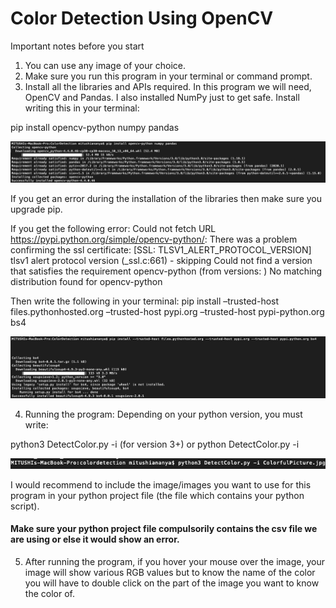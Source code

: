 # Color Detection Using OpenCV 
Important notes before you start

1.  You can use any image of your choice. 
2. Make sure you run this program in your terminal or command prompt. 
3. Install all the libraries and APIs required. In this program we will need, OpenCV and Pandas. I also installed NumPy just to get safe. 
Install writing this in your terminal: 

pip install opencv-python numpy pandas

![](TerminalImages/TerminalSS2.png) 

If you get an error during the installation of the libraries then make sure you upgrade pip.

If you get the following error: 
Could not fetch URL https://pypi.python.org/simple/opencv-python/: There was a problem confirming the ssl certificate: [SSL: TLSV1_ALERT_PROTOCOL_VERSION] tlsv1 alert protocol version (_ssl.c:661) - skipping Could not find a version that satisfies the requirement opencv-python (from versions: ) No matching distribution found for opencv-python

Then write the following in your terminal:
pip install –trusted-host files.pythonhosted.org –trusted-host pypi.org –trusted-host pypi-python.org bs4

![](TerminalImages/TerminalSS3.png) 

4. Running the program: 
Depending on your python version, you must write:

python3 DetectColor.py -i <image-path>  (for version 3+) 
 or
python DetectColor.py -i <image-path>  

![](TerminalImages/TerminalSS1.png)

I would recommend to include the image/images you want to use for this program in your python project file (the file which contains your python script). 

#### Make sure your python project file compulsorily contains the csv file we are using or else it would show an error. 

5. After running the program, if you hover your mouse over the image, your image will show various RGB values but to know the name of the color you will have to double click on the part of the image you want to know the color of. 
